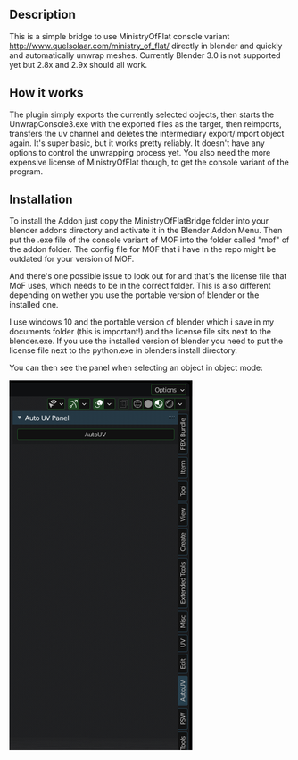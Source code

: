 ## Description
This is a simple bridge to use MinistryOfFlat console variant http://www.quelsolaar.com/ministry_of_flat/ directly in blender and quickly and automatically unwrap meshes.
Currently Blender 3.0 is not supported yet but 2.8x and 2.9x should all work.

## How it works
The plugin simply exports the currently selected objects, then starts the UnwrapConsole3.exe with the exported files as the target, then reimports, transfers the uv channel and deletes the intermediary export/import object again.
It's super basic, but it works pretty reliably. It doesn't have any options to control the unwrapping process yet.
You also need the more expensive license of MinistryOfFlat though, to get the console variant of the program.

## Installation
To install the Addon just copy the MinistryOfFlatBridge folder into your blender addons directory and activate it in the Blender Addon Menu.
Then put the .exe file of the console variant of MOF into the folder called "mof" of the addon folder. The config file for MOF that i have in the repo might be outdated for your version of MOF.

And there's one possible issue to look out for and that's the license file that MoF uses, which needs to be in the correct folder. This is also different depending on wether you use the portable version of blender or the installed one.

I use windows 10 and the portable version of blender which i save in my documents folder (this is important!) and the license file sits next to the blender.exe. If you use the installed version of blender you need to put the license file next to the python.exe in blenders install directory.

You can then see the panel when selecting an object in object mode:

![Screenshot](AutoUVPanelScreenshot.png)
